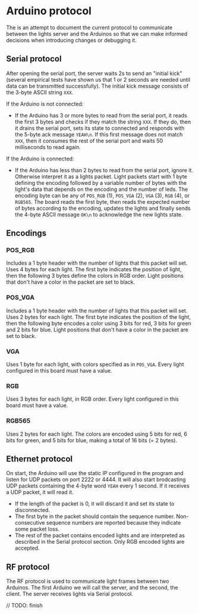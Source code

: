 Arduino protocol
================

The is an attempt to document the current protocol to communicate between the lights server and the Arduinos so that we can make informed decisions when introducing changes or debugging it.

## Serial protocol

After opening the serial port, the server waits 2s to send an "initial kick" (several empirical tests have shown us that 1 or 2 seconds are needed until data can be transmitted successfully). The initial kick message consists of the 3-byte ASCII string `XXX`.

If the Arduino is not connected:

 - If the Arduino has 3 or more bytes to read from the serial port, it reads the first 3 bytes and checks if they match the string `XXX`. If they do, then it drains the serial port, sets its state to connected and responds with the 5-byte ack message `YEAH\n`. If this first message does not match `XXX`, then it consumes the rest of the serial port and waits 50 milliseconds to read again.

If the Arduino is connected:

 - If the Arduino has less than 2 bytes to read from the serial port, ignore it. Otherwise interpret it as a lights packet. Light packets start with 1 byte defining the encoding followed by a variable number of bytes with the light's data that depends on the encoding and the number of leds. The encoding byte can be any of `POS_RGB` (1), `POS_VGA` (2), `VGA` (3), `RGB` (4), or `RGB565`. The board reads the first byte, then reads the expected number of bytes according to the encoding, updates the lights and finally sends the 4-byte ASCII message `OK\n` to acknowledge the new lights state.

## Encodings

### POS_RGB

Includes a 1 byte header with the number of lights that this packet will set. Uses 4 bytes for each light. The first byte indicates the position of light, then the following 3 bytes define the colors in RGB order. Light positions that don't have a color in the packet are set to black.

### POS_VGA

Includes a 1 byte header with the number of lights that this packet will set. Uses 2 bytes for each light. The first byte indicates the position of the light, then the following byte encodes a color using 3 bits for red, 3 bits for green and 2 bits for blue. Light positions that don't have a color in the packet are set to black.

### VGA

Uses 1 byte for each light, with colors specified as in `POS_VGA`. Every light configured in this board must have a value.

### RGB

Uses 3 bytes for each light, in RGB order. Every light configured in this board must have a value.

### RGB565

Uses 2 bytes for each light. The colors are encoded using 5 bits for red, 6 bits for green, and 5 bits for blue, making a total of 16 bits (= 2 bytes).

## Ethernet protocol

On start, the Arduino will use the static IP configured in the program and listen for UDP packets on port 2222 or 4444. It will also start brodcasting UDP packets containing the 4-byte word `YEAH`  every 1 second. If it receives a UDP packet, it will read it.

 - If the length of the packet is 0, it will discard it and set its state to disconnected.
 - The first byte in the packet should contain the sequence number. Non-consecutive sequence numbers are reported because they indicate some packet loss.
 - The rest of the packet contains encoded lights and are interpreted as described in the Serial protocol section. Only RGB encoded lights are accepted.

## RF protocol

The RF protocol is used to communicate light frames between two Arduinos. The first Arduino we will call the server, and the second, the client. The server receives lights via Serial protocol.

// TODO: finish
